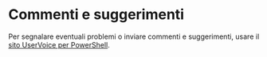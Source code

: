 # Commenti e suggerimenti
Per segnalare eventuali problemi o inviare commenti e suggerimenti, usare il [sito UserVoice per PowerShell](http://windowsserver.uservoice.com/forums/301869-powershell).


<!--HONumber=Aug16_HO3-->


